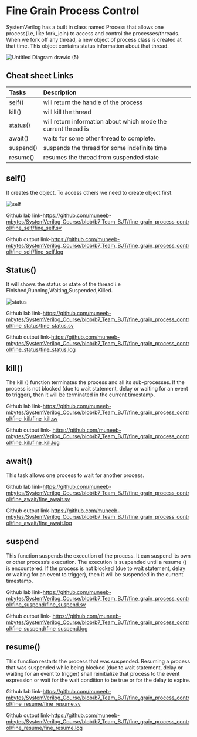 # Fine Grain Process Control
SystemVerilog has a built in class named Process that allows one process(i.e, like fork_join) to access and control the processes/threads.
When we fork off any thread, a new object of process class is created at that time. This object contains status information about that thread.

![Untitled Diagram drawio (5)](https://user-images.githubusercontent.com/110509375/186867756-112267e1-547f-4882-8561-b04bcbd63805.png)

## Cheat sheet Links
|      **Tasks**         |     **Description**  |
|:---------------------- | :--------------------|
|[self()](https://github.com/muneeb-mbytes/SystemVerilog_Course/wiki/Fine-Grain-Process-Control#self)|     will return the handle of the process|
|    kill()   |   will kill the thread     |
|[status()](https://github.com/muneeb-mbytes/SystemVerilog_Course/wiki/Fine-Grain-Process-Control/#status)|will return information about which mode the current thread is|
|await()| waits for some other thread to complete.|
|suspend()| suspends the thread for some indefinite time|
|resume()| resumes the thread from suspended state|
## self()
It creates the object. To access others we need to create  object first.  

![self](https://user-images.githubusercontent.com/110447489/186918391-9abe783b-1538-4764-a5eb-5105ee94345f.jpg)


Github lab link-https://github.com/muneeb-mbytes/SystemVerilog_Course/blob/b7_Team_BJT/fine_grain_process_control/fine_self/fine_self.sv  

Github output link-https://github.com/muneeb-mbytes/SystemVerilog_Course/blob/b7_Team_BJT/fine_grain_process_control/fine_self/fine_self.log
## Status()
It will shows the status or state of the thread i.e Finished,Running,Waiting,Suspended,Killed.  

![status](https://user-images.githubusercontent.com/110447489/186918464-d50a89cc-c8ae-4b16-97b6-00159fd7fbd0.jpg)


Github lab link-https://github.com/muneeb-mbytes/SystemVerilog_Course/blob/b7_Team_BJT/fine_grain_process_control/fine_status/fine_status.sv  

Github output link-https://github.com/muneeb-mbytes/SystemVerilog_Course/blob/b7_Team_BJT/fine_grain_process_control/fine_status/fine_status.log  

## kill()
The kill () function terminates the process and all its sub-processes. If the process is not blocked (due to wait statement, delay or waiting for an event to trigger), then it will be terminated in the current timestamp.  

Github lab link-https://github.com/muneeb-mbytes/SystemVerilog_Course/blob/b7_Team_BJT/fine_grain_process_control/fine_kill/fine_kill.sv

Github output link- https://github.com/muneeb-mbytes/SystemVerilog_Course/blob/b7_Team_BJT/fine_grain_process_control/fine_kill/fine_kill.log 
## await()
This task allows one process to wait for another process.  

Github lab link-https://github.com/muneeb-mbytes/SystemVerilog_Course/blob/b7_Team_BJT/fine_grain_process_control/fine_await/fine_await.sv

Github output link-https://github.com/muneeb-mbytes/SystemVerilog_Course/blob/b7_Team_BJT/fine_grain_process_control/fine_await/fine_await.log  

## suspend
This function suspends the execution of the process. It can suspend its own or other process’s execution. The execution is suspended until a resume () is encountered. If the process is not blocked (due to wait statement, delay or waiting for an event to trigger), then it will be suspended in the current timestamp.  
 
Github lab link-https://github.com/muneeb-mbytes/SystemVerilog_Course/blob/b7_Team_BJT/fine_grain_process_control/fine_suspend/fine_suspend.sv

Github output link-  https://github.com/muneeb-mbytes/SystemVerilog_Course/blob/b7_Team_BJT/fine_grain_process_control/fine_suspend/fine_suspend.log
## resume()  
This function restarts the process that was suspended. Resuming a process that was suspended while being blocked (due to wait statement, delay or waiting for an event to trigger) shall reinitialize that process to the event expression or wait for the wait condition to be true or for the delay to expire.  

Github lab link-https://github.com/muneeb-mbytes/SystemVerilog_Course/blob/b7_Team_BJT/fine_grain_process_control/fine_resume/fine_resume.sv

Github output link-https://github.com/muneeb-mbytes/SystemVerilog_Course/blob/b7_Team_BJT/fine_grain_process_control/fine_resume/fine_resume.log
